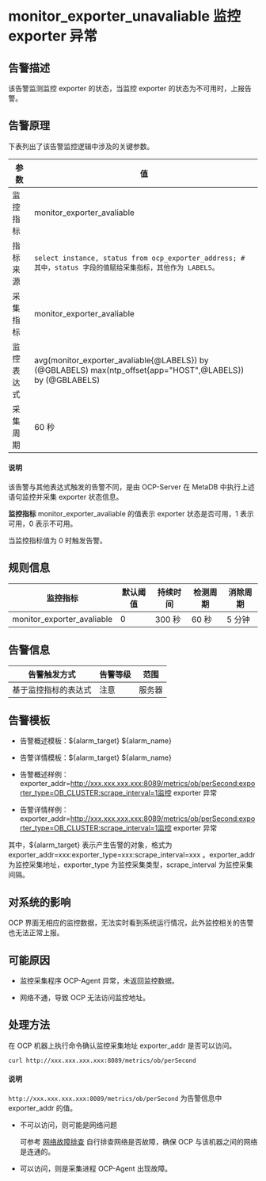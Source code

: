 # monitor_exporter_unavaliable 监控 exporter 异常 




告警描述 
-------------------------

该告警监测监控 exporter 的状态，当监控 exporter 的状态为不可用时，上报告警。

告警原理 
-------------------------

下表列出了该告警监控逻辑中涉及的关键参数。


|  参数   |                                                               值                                                               |
|-------|-------------------------------------------------------------------------------------------------------------------------------|
| 监控指标  | monitor_exporter_avaliable                                                                                                    |
| 指标来源  | ```select instance, status from ocp_exporter_address; # 其中，status 字段的值赋给采集指标，其他作为 LABELS。 ```  |
| 采集指标  | monitor_exporter_avaliable                                                                                                    |
| 监控表达式 | avg(monitor_exporter_avaliable{@LABELS}) by (@GBLABELS) max(ntp_offset{app="HOST",@LABELS}) by (@GBLABELS)                    |
| 采集周期  | 60 秒                                                                                                                          |

<main id="notice" type='explain'><h4>说明</h4><p>该告警与其他表达式触发的告警不同，是由 OCP-Server 在 MetaDB 中执行上述语句监控并采集 exporter 状态信息。</p></main>


**监控指标** monitor_exporter_avaliable 的值表示 exporter 状态是否可用，1 表示可用，0 表示不可用。

当监控指标值为 0 时触发告警。

**规则信息** 
-----------------------------



|            监控指标            | 默认阈值 | 持续时间  | 检测周期 | 消除周期 |
|----------------------------|------|-------|------|------|
| monitor_exporter_avaliable | 0    | 300 秒 | 60 秒 | 5 分钟 |



**告警信息** 
-----------------------------



|   告警触发方式   | 告警等级 | 范围  |
|------------|------|-----|
| 基于监控指标的表达式 | 注意   | 服务器 |



**告警模板** 
-----------------------------

* 告警概述模板：${alarm_target} ${alarm_name}

  

* 告警详情模板：${alarm_target} ${alarm_name}

  

* 告警概述样例：exporter_addr=http://xxx.xxx.xxx.xxx:8089/metrics/ob/perSecond:exporter_type=OB_CLUSTER:scrape_interval=1监控 exporter 异常
  

* 告警详情样例：exporter_addr=http://xxx.xxx.xxx.xxx:8089/metrics/ob/perSecond:exporter_type=OB_CLUSTER:scrape_interval=1监控 exporter 异常
  

其中，${alarm_target} 表示产生告警的对象，格式为 exporter_addr=xxx:exporter_type=xxx:scrape_interval=xxx 。exporter_addr 为监控采集地址，exporter_type 为监控采集类型，scrape_interval 为监控采集间隔。

**对系统的影响** 
-------------------------------

OCP 界面无相应的监控数据，无法实时看到系统运行情况，此外监控相关的告警也无法正常上报。

**可能原因** 
-----------------------------

* 监控采集程序 OCP-Agent 异常，未返回监控数据。

  

* 网络不通，导致 OCP 无法访问监控地址。

  




**处理方法** 
-----------------------------

在 OCP 机器上执行命令确认监控采集地址 exporter_addr 是否可以访问。

```shell
curl http://xxx.xxx.xxx.xxx:8089/metrics/ob/perSecond
```



<main id="notice" type='explain'><h4>说明</h4><p><code>http://xxx.xxx.xxx.xxx:8089/metrics/ob/perSecond</code> 为告警信息中 exporter_addr 的值。</p></main>



* 不可以访问，则可能是网络问题

  可参考 [网络故障排查](../4.alarm-appendix/6.network-troubleshooting.md) 自行排查网络是否故障，确保 OCP 与该机器之间的网络是连通的。
  

* 可以访问，则是采集进程 OCP-Agent 出现故障。



